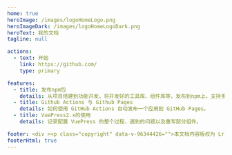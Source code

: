 ```yaml
---
home: true
heroImage: /images/logoHomeLogo.png
heroImageDark: /images/logoHomeLogoDark.png
heroText: 我的文档
tagline: null

actions:
  - text: 开始
    link: https://github.com/
    type: primary

features:
  - title: 发布npm包
    details: 从项目搭建到功能开发，将开发好的工具库、组件库等，发布到npm上，支持多种方式下载安装。
  - title: Github Actions 与 Github Pages
    details: 如何使用 GitHub Actions 自动发布一个应用到 GitHub Pages。
  - title: VuePress2.x的使用
    details: 记录配置 VuePress 的整个过程，遇到的问题以及重写部分组件。

footer: <div ><p class="copyright" data-v-96344426="">本文档内容版权为 Lrsoy 贡献者所有，保留所有权利。</p></div>
footerHtml: true
---
```




